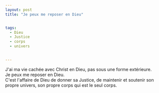 ```yaml
---
layout: post
title: "Je peux me reposer en Dieu"


tags: 
  - Dieu
  - Justice
  - corps
  - univers

 
---
```

J'ai ma vie cachée  avec Christ en Dieu, pas sous une forme extérieure.  
Je peux me reposer en Dieu.  
C'est l'affaire de Dieu de donner sa Justice, de maintenir et soutenir son propre univers, son propre corps qui est le seul corps.
